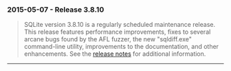 ### 2015\-05\-07 \- Release 3\.8\.10


> SQLite version 3\.8\.10 is a regularly scheduled maintenance release.
>  This release features performance improvements, fixes to several
>  arcane bugs found by the AFL fuzzer, the new "sqldiff.exe" command\-line
>  utility, improvements to the documentation, and other enhancements.
>  See the [release notes](releaselog/3_8_10.html) for
>  additional information.



---

